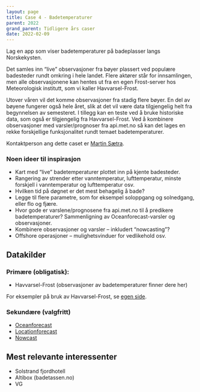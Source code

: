 ```yaml
---
layout: page
title: Case 4 - Badetemperaturer
parent: 2022
grand_parent: Tidligere års caser
date: 2022-02-09
---
```


Lag en app som viser badetemperaturer på badeplasser langs Norskekysten.

Det samles inn “live” observasjoner fra bøyer plassert ved populære badesteder
rundt omkring i hele landet. Flere aktører står for innsamlingen, men alle
observasjonene kan hentes ut fra en egen Frost-server hos Meteorologisk
institutt, som vi kaller Havvarsel-Frost.

Utover våren vil det komme observasjoner fra stadig flere bøyer. En del av
bøyene fungerer også hele året, slik at det vil være data tilgjengelig helt fra
begynnelsen av semesteret. I tillegg kan en teste ved å bruke historiske data,
som også er tilgjengelig fra Havvarsel-Frost. Ved å kombinere observasjoner med
varsler/prognoser fra api.met.no så kan det lages en rekke forskjellige
funksjonalitet rundt temaet badetemperaturer.

Kontaktperson ang dette caset er [Martin Sætra](mailto:martinls@met.no).

### Noen ideer til inspirasjon
 * Kart med “live” badetemperaturer plottet inn på kjente badesteder.
 * Rangering av strender etter vanntemperatur, lufttemperatur, minste forskjell i vanntemperatur og lufttemperatur osv.
 * Hvilken tid på døgnet er det mest behagelig å bade?
 * Legge til flere parametre, som for eksempel soloppgang og solnedgang, eller flo og fjære.
 * Hvor gode er varslene/prognosene fra api.met.no til å predikere badetemperaturer? Sammenligning av Oceanforecast-varsler og observasjoner.
 * Kombinere observasjoner og varsler – inkludert “nowcasting”?
 * Offshore operasjoner – mulighetsvinduer for vedlikehold osv.

## Datakilder

### Primære (obligatisk):

 * Havvarsel-Frost (observasjoner av badetemperaturer finner dere her)

For eksempler på bruk av Havvarsel-Frost, se [egen side](/havvarsel/).

### Sekundære (valgfritt)

 * [Oceanforecast](/general)
 * [Locationforecast](/general)
 * [Nowcast](/general)

## Mest relevante interessenter

- Solstrand fjordhotell
- Altibox (badetassen.no)
- VG

